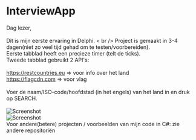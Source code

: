 # InterviewApp

Dag lezer, <br />
<br />
Dit is mijn eerste ervaring in Delphi. < br />
Project is gemaakt in 3-4 dagen(niet zo veel tijd gehad om te testen/voorbereiden). <br />
Eerste tabblad heeft een precieze timer (telt de ticks). <br />
Tweede tabblad gebruikt 2 API's: <br />
<br />
https://restcountries.eu => voor info over het land <br />
https://flagcdn.com => voor vlag <br />
<br />
Voer de naam/ISO-code/hoofdstad (in het engels) van het land in en druk op SEARCH. <br />
<br />
![Screenshot](214444.jpg)
<br />
![Screenshot](214524.jpg)
<br />
Voor andere(betere) projecten / voorbeelden van mijn code in C#: zie andere repositoriën
